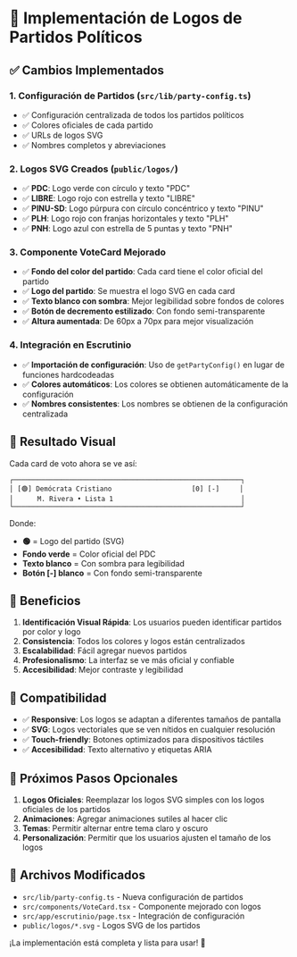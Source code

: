 # 🎨 Implementación de Logos de Partidos Políticos

## ✅ **Cambios Implementados**

### **1. Configuración de Partidos (`src/lib/party-config.ts`)**
- ✅ Configuración centralizada de todos los partidos políticos
- ✅ Colores oficiales de cada partido
- ✅ URLs de logos SVG
- ✅ Nombres completos y abreviaciones

### **2. Logos SVG Creados (`public/logos/`)**
- ✅ **PDC**: Logo verde con círculo y texto "PDC"
- ✅ **LIBRE**: Logo rojo con estrella y texto "LIBRE"
- ✅ **PINU-SD**: Logo púrpura con círculo concéntrico y texto "PINU"
- ✅ **PLH**: Logo rojo con franjas horizontales y texto "PLH"
- ✅ **PNH**: Logo azul con estrella de 5 puntas y texto "PNH"

### **3. Componente VoteCard Mejorado**
- ✅ **Fondo del color del partido**: Cada card tiene el color oficial del partido
- ✅ **Logo del partido**: Se muestra el logo SVG en cada card
- ✅ **Texto blanco con sombra**: Mejor legibilidad sobre fondos de colores
- ✅ **Botón de decremento estilizado**: Con fondo semi-transparente
- ✅ **Altura aumentada**: De 60px a 70px para mejor visualización

### **4. Integración en Escrutinio**
- ✅ **Importación de configuración**: Uso de `getPartyConfig()` en lugar de funciones hardcodeadas
- ✅ **Colores automáticos**: Los colores se obtienen automáticamente de la configuración
- ✅ **Nombres consistentes**: Los nombres se obtienen de la configuración centralizada

## 🎯 **Resultado Visual**

Cada card de voto ahora se ve así:

```
┌─────────────────────────────────────────────────────────┐
│ [🟢] Demócrata Cristiano                    [0] [-]     │
│      M. Rivera • Lista 1                                │
└─────────────────────────────────────────────────────────┘
```

Donde:
- **🟢** = Logo del partido (SVG)
- **Fondo verde** = Color oficial del PDC
- **Texto blanco** = Con sombra para legibilidad
- **Botón [-] blanco** = Con fondo semi-transparente

## 🚀 **Beneficios**

1. **Identificación Visual Rápida**: Los usuarios pueden identificar partidos por color y logo
2. **Consistencia**: Todos los colores y logos están centralizados
3. **Escalabilidad**: Fácil agregar nuevos partidos
4. **Profesionalismo**: La interfaz se ve más oficial y confiable
5. **Accesibilidad**: Mejor contraste y legibilidad

## 📱 **Compatibilidad**

- ✅ **Responsive**: Los logos se adaptan a diferentes tamaños de pantalla
- ✅ **SVG**: Logos vectoriales que se ven nítidos en cualquier resolución
- ✅ **Touch-friendly**: Botones optimizados para dispositivos táctiles
- ✅ **Accesibilidad**: Texto alternativo y etiquetas ARIA

## 🔄 **Próximos Pasos Opcionales**

1. **Logos Oficiales**: Reemplazar los logos SVG simples con los logos oficiales de los partidos
2. **Animaciones**: Agregar animaciones sutiles al hacer clic
3. **Temas**: Permitir alternar entre tema claro y oscuro
4. **Personalización**: Permitir que los usuarios ajusten el tamaño de los logos

## 📁 **Archivos Modificados**

- `src/lib/party-config.ts` - Nueva configuración de partidos
- `src/components/VoteCard.tsx` - Componente mejorado con logos
- `src/app/escrutinio/page.tsx` - Integración de configuración
- `public/logos/*.svg` - Logos SVG de los partidos

¡La implementación está completa y lista para usar! 🎉
